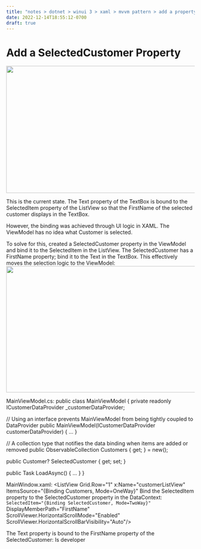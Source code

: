 ```yaml
---
title: "notes > dotnet > winui 3 > xaml > mvvm pattern > add a property"
date: 2022-12-14T18:55:12-0700
draft: true
---
```

# Add a SelectedCustomer Property
<img src="media/XAML_MVVM-Pattern_Add-a-Property-image1.png" style="width:6.575in;height:3.525in" />

This is the current state. The Text property of the TextBox is bound to the SelectedItem property of the ListView so that the FirstName of the selected customer displays in the TextBox.

However, the binding was achieved through UI logic in XAML. The ViewModel has no idea what Customer is selected.

To solve for this, created a SelectedCustomer property in the ViewModel and bind it to the SelectedItem in the ListView. The SelectedCustomer has a FirstName property; bind it to the Text in the TextBox. This effectively moves the selection logic to the ViewModel:
<img src="media/XAML_MVVM-Pattern_Add-a-Property-image2.png" style="width:6.6in;height:3.50833in" />

MainViewModel.cs:
public class MainViewModel
{
private readonly ICustomerDataProvider _customerDataProvider;

// Using an interface prevents MainViewModel from being tightly coupled to DataProvider
public MainViewModel(ICustomerDataProvider customerDataProvider) { … }

// A collection type that notifies the data binding when items are added or removed
public ObservableCollection<Customer> Customers { get; } = new();

public Customer? SelectedCustomer { get; set; }

public Task LoadAsync() { … }
}

MainWindow.xaml:
<ListView Grid.Row="1" x:Name="customerListView"
ItemsSource="{Binding Customers, Mode=OneWay}"
Bind the SelectedItem property to the SelectedCustomer property in the DataContext:
`SelectedItem="{Binding SelectedCustomer, Mode=TwoWay}"`
DisplayMemberPath="FirstName"
ScrollViewer.HorizontalScrollMode="Enabled"
ScrollViewer.HorizontalScrollBarVisibility="Auto"/>

<!-- Customer detail --->
<StackPanel Grid.Row="1" Grid.Column="1" Margin="10">
The Text property is bound to the FirstName property of the SelectedCustomer:
<TextBox Header="Firstname" Text="`{Binding SelectedCustomer.FirstName, Mode=TwoWay}`"/>
<TextBox Header="Lastname" Margin="0 10 0 0"/>
<CheckBox Margin="0 20 0 0">
Is developer
</CheckBox>
</StackPanel>
